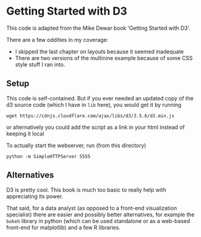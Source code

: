 # Getting Started with D3

This code is adapted from the Mike Dewar book 'Getting Started with D3'.

There are a few oddities in my coverage:
 - I skipped the last chapter on layouts because it seemed inadequate
 - There are two versions of the multinine example because of some CSS
   style stuff I ran into.

## Setup

This code is self-contained. But if you ever needed an updated
copy of the d3 source code (which I have in `lib` here), you would get it
by running
```
wget https://cdnjs.cloudflare.com/ajax/libs/d3/3.5.6/d3.min.js
```
or alternatively you could add the script as a link in your html instead
of keeping it local

To actually start the webserver, run (from this directory)
```
python -m SimpleHTTPServer 5555
```

## Alternatives

D3 is pretty cool. This book is much too basic to really help with appreciating
its power.

That said, for a data analyst (as opposed to a front-end visualization
specialist) there are easier and possibly better alternatives, for example
the `bokeh` library in python (which can be used standalone or as a web-based
front-end for matplotlib) and a few R libraries.
